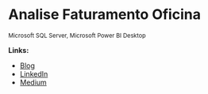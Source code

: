 # Analise Faturamento Oficina
<sub>Microsoft SQL Server, Microsoft Power BI Desktop</sub>

**Links:**
* [Blog](http://sigmoidal.ai)
* [LinkedIn](https://www.linkedin.com/in/carlosfab)
* [Medium](https://www.medium.com)

